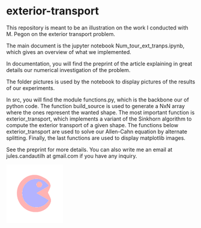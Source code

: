 # exterior-transport
This repository is meant to be an illustration on the work I conducted with M. Pegon on the exterior transport problem.

The main document is the jupyter notebook Num_tour_ext_tranps.ipynb, which gives an overview of what we implemented.

In documentation, you will find the preprint of the article explaining in great details our numerical investigation of the problem.

The folder pictures is used by the notebook to display pictures of the results of our experiments.

In src, you will find the module functions.py, which is the backbone our of python code.
The function build_source is used to generate a NxN array where the ones represent the wanted shape.
The most important function is exterior_transport, which implements a variant of the Sinkhorn algorithm
to compute the exterior transport of a given shape.
The functions below exterior_transport are used to solve our Allen-Cahn equation by alternate splitting.
Finally, the last functions are used to display matplotlib images.

See the preprint for more details.
You can also write me an email at jules.candautilh at gmail.com if you have any inquiry.

<img src="./pictures/example_pacman.png" 
     alt="A set (in blue) and its minimiser for the exterior transport (in red)." 
     style="width:30%;">


